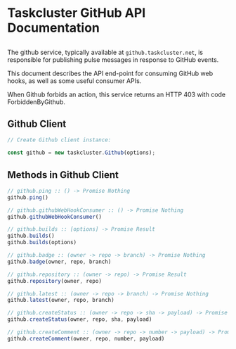 # Taskcluster GitHub API Documentation

##

The github service, typically available at
`github.taskcluster.net`, is responsible for publishing pulse
messages in response to GitHub events.

This document describes the API end-point for consuming GitHub
web hooks, as well as some useful consumer APIs.

When Github forbids an action, this service returns an HTTP 403
with code ForbiddenByGithub.

## Github Client

```js
// Create Github client instance:

const github = new taskcluster.Github(options);
```

## Methods in Github Client

```js
// github.ping :: () -> Promise Nothing
github.ping()
```

```js
// github.githubWebHookConsumer :: () -> Promise Nothing
github.githubWebHookConsumer()
```

```js
// github.builds :: [options] -> Promise Result
github.builds()
github.builds(options)
```

```js
// github.badge :: (owner -> repo -> branch) -> Promise Nothing
github.badge(owner, repo, branch)
```

```js
// github.repository :: (owner -> repo) -> Promise Result
github.repository(owner, repo)
```

```js
// github.latest :: (owner -> repo -> branch) -> Promise Nothing
github.latest(owner, repo, branch)
```

```js
// github.createStatus :: (owner -> repo -> sha -> payload) -> Promise Nothing
github.createStatus(owner, repo, sha, payload)
```

```js
// github.createComment :: (owner -> repo -> number -> payload) -> Promise Nothing
github.createComment(owner, repo, number, payload)
```

